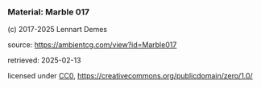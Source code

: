 ### Material: Marble 017

(c) 2017-2025 Lennart Demes

source: <https://ambientcg.com/view?id=Marble017>

retrieved: 2025-02-13

licensed under [CC0](https://docs.ambientcg.com/license/), <https://creativecommons.org/publicdomain/zero/1.0/>

